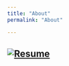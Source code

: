 ```yaml
---
title: "About"
permalink: "About"

---
```



## [![Resume](https://raw.githubusercontent.com/SeokLeeUS/seokleeus.github.io/master/_images/_Resume/Resume_Seok_Lee.jpg)]({{https://github.com/SeokLeeUS/seokleeus.github.io}}/assets/Seok_Lee_Resume_in_R.pdf)
